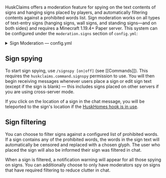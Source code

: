 HuskClaims offers a moderation feature for spying on the text contents of signs and hanging signs placed by players, and automatically filtering contents against a prohibited words list. Sign moderation works on all types of text-entry signs (hanging signs, wall signs, and standing signs&mdash;and on both sides) and requires a Minecraft 1.19.4+ Paper server. This system can be configured under the `moderation.signs` section of `config.yml`:

<details>
<summary>Sign Moderation &mdash; config.yml</summary>

```yaml
  signs:
    # Whether to notify users with /signspy on when signs are placed.edited. Requires Minecraft 1.19.4+
    notify_moderators: true
    # Whether to filter messages
    filter_messages: false
    # Whether sign notifications should be limited to just filtered signs
    only_notify_if_filtered: false
    # Single character to replace filtered message content with
    replacement_character: '#'
    # List of words to filter out of signs
    filtered_words: []
```
</details>

## Sign spying
To start sign spying, use `/signspy [on|off]` (see [[Commands]]). This requires the `huskclaims.command.signspy` permission to use. You will then begin receiving messages whenever users place a sign or edit sign text (except if the sign is blank) &mdash; this includes signs placed on other servers if you are using cross-server mode.

If you click on the location of a sign in the chat message, you will be teleported to the sign's location if the [HuskHomes hook is in use](hooks#HuskHomes).

## Sign filtering
You can choose to filter signs against a configured list of prohibited words. If a sign contains any of the prohibited words, the words in the sign text will automatically be censored and replaced with a chosen glyph. The user who placed the sign will also be informed their sign was filtered in chat.

When a sign is filtered, a notification warning will appear for all those spying on signs. You can additionally choose to only have moderators spy on signs that have required filtering to reduce clutter in chat.